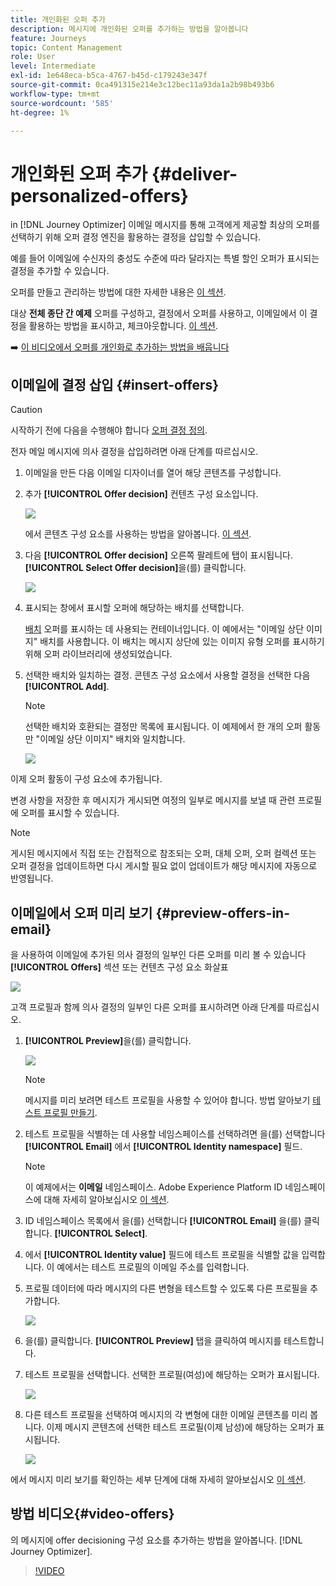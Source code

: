 ```yaml
---
title: 개인화된 오퍼 추가
description: 메시지에 개인화된 오퍼를 추가하는 방법을 알아봅니다
feature: Journeys
topic: Content Management
role: User
level: Intermediate
exl-id: 1e648eca-b5ca-4767-b45d-c179243e347f
source-git-commit: 0ca491315e214e3c12bec11a93da1a2b98b493b6
workflow-type: tm+mt
source-wordcount: '585'
ht-degree: 1%

---
```


# 개인화된 오퍼 추가 {#deliver-personalized-offers}

in [!DNL Journey Optimizer] 이메일 메시지를 통해 고객에게 제공할 최상의 오퍼를 선택하기 위해 오퍼 결정 엔진을 활용하는 결정을 삽입할 수 있습니다.

예를 들어 이메일에 수신자의 충성도 수준에 따라 달라지는 특별 할인 오퍼가 표시되는 결정을 추가할 수 있습니다.

오퍼를 만들고 관리하는 방법에 대한 자세한 내용은 [이 섹션](../offers/get-started/starting-offer-decisioning.md).

대상 **전체 종단 간 예제** 오퍼를 구성하고, 결정에서 오퍼를 사용하고, 이메일에서 이 결정을 활용하는 방법을 표시하고, 체크아웃합니다. [이 섹션](../offers/offers-e2e.md#insert-decision-in-email).

➡️ [이 비디오에서 오퍼를 개인화로 추가하는 방법을 배웁니다](#video-offers)

## 이메일에 결정 삽입 {#insert-offers}

>[!CAUTION]
>
>시작하기 전에 다음을 수행해야 합니다 [오퍼 결정 정의](../offers/offer-activities/create-offer-activities.md).

전자 메일 메시지에 의사 결정을 삽입하려면 아래 단계를 따르십시오.

1. 이메일을 만든 다음 이메일 디자이너를 열어 해당 콘텐츠를 구성합니다.

1. 추가 **[!UICONTROL Offer decision]** 컨텐츠 구성 요소입니다.

   ![](assets/deliver-offer-component.png)

   에서 콘텐츠 구성 요소를 사용하는 방법을 알아봅니다. [이 섹션](content-components.md).

1. 다음 **[!UICONTROL Offer decision]** 오른쪽 팔레트에 탭이 표시됩니다. **[!UICONTROL Select Offer decision]**&#x200B;을(를) 클릭합니다.

   ![](assets/deliver-offer-tab.png)

1. 표시되는 창에서 표시할 오퍼에 해당하는 배치를 선택합니다.

   [배치](../offers/offer-library/creating-placements.md) 오퍼를 표시하는 데 사용되는 컨테이너입니다. 이 예에서는 &quot;이메일 상단 이미지&quot; 배치를 사용합니다. 이 배치는 메시지 상단에 있는 이미지 유형 오퍼를 표시하기 위해 오퍼 라이브러리에 생성되었습니다.

1. 선택한 배치와 일치하는 결정. 콘텐츠 구성 요소에서 사용할 결정을 선택한 다음 **[!UICONTROL Add]**.

   >[!NOTE]
   >
   >선택한 배치와 호환되는 결정만 목록에 표시됩니다. 이 예제에서 한 개의 오퍼 활동만 &quot;이메일 상단 이미지&quot; 배치와 일치합니다.

   ![](assets/deliver-offer-placement.png)

이제 오퍼 활동이 구성 요소에 추가됩니다.

변경 사항을 저장한 후 메시지가 게시되면 여정의 일부로 메시지를 보낼 때 관련 프로필에 오퍼를 표시할 수 있습니다.

>[!NOTE]
>
>게시된 메시지에서 직접 또는 간접적으로 참조되는 오퍼, 대체 오퍼, 오퍼 컬렉션 또는 오퍼 결정을 업데이트하면 다시 게시할 필요 없이 업데이트가 해당 메시지에 자동으로 반영됩니다.

## 이메일에서 오퍼 미리 보기 {#preview-offers-in-email}

을 사용하여 이메일에 추가된 의사 결정의 일부인 다른 오퍼를 미리 볼 수 있습니다 **[!UICONTROL Offers]** 섹션 또는 컨텐츠 구성 요소 화살표

![](assets/deliver-offer-preview.png)

고객 프로필과 함께 의사 결정의 일부인 다른 오퍼를 표시하려면 아래 단계를 따르십시오.

1. **[!UICONTROL Preview]**&#x200B;을(를) 클릭합니다.

   ![](assets/deliver-offer-preview-button.png)

   >[!NOTE]
   >
   >메시지를 미리 보려면 테스트 프로필을 사용할 수 있어야 합니다. 방법 알아보기 [테스트 프로필 만들기](../segment/creating-test-profiles.md).

1. 테스트 프로필을 식별하는 데 사용할 네임스페이스를 선택하려면 을(를) 선택합니다 **[!UICONTROL Email]** 에서 **[!UICONTROL Identity namespace]** 필드.

   >[!NOTE]
   >
   >이 예제에서는 **이메일** 네임스페이스. Adobe Experience Platform ID 네임스페이스에 대해 자세히 알아보십시오 [이 섹션](../segment/get-started-identity.md).

1. ID 네임스페이스 목록에서 을(를) 선택합니다 **[!UICONTROL Email]** 을(를) 클릭합니다. **[!UICONTROL Select]**.

1. 에서 **[!UICONTROL Identity value]** 필드에 테스트 프로필을 식별할 값을 입력합니다. 이 예에서는 테스트 프로필의 이메일 주소를 입력합니다.

   <!--For example enter smith@adobe.com and click the **[!UICONTROL Add profile]** button.-->

1. 프로필 데이터에 따라 메시지의 다른 변형을 테스트할 수 있도록 다른 프로필을 추가합니다.

   ![](assets/deliver-offer-test-profiles.png)

1. 을(를) 클릭합니다. **[!UICONTROL Preview]** 탭을 클릭하여 메시지를 테스트합니다.

1. 테스트 프로필을 선택합니다. 선택한 프로필(여성)에 해당하는 오퍼가 표시됩니다.

   ![](assets/deliver-offer-test-profile-female-preview.png)

1. 다른 테스트 프로필을 선택하여 메시지의 각 변형에 대한 이메일 콘텐츠를 미리 봅니다. 이제 메시지 콘텐츠에 선택한 테스트 프로필(이제 남성)에 해당하는 오퍼가 표시됩니다.

   ![](assets/deliver-offer-test-profile-male-preview.png)

에서 메시지 미리 보기를 확인하는 세부 단계에 대해 자세히 알아보십시오 [이 섹션](#preview-your-messages).

## 방법 비디오{#video-offers}

의 메시지에 offer decisioning 구성 요소를 추가하는 방법을 알아봅니다. [!DNL Journey Optimizer].

>[!VIDEO](https://video.tv.adobe.com/v/334088?quality=12)

